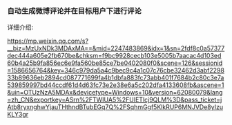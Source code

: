 ### 自动生成微博评论并在目标用户下进行评论

详细介绍:

https://mp.weixin.qq.com/s?__biz=MzUxNDk3MDAxMA==&mid=2247483869&idx=1&sn=2fdf8c0a57377dec444a605e2fb670be&chksm=f9bc9928cecb103e5005b7aacac4d103ed60b4a25b9fa856ec6e9fa560be85ce7be0402080f0&scene=126&sessionid=1586656764&key=346c979da5a4c9bec9c4a1c07c76cbe32462d3abf229833b89636eb2894cd087771699fa4b1dbfa883fc73abb401f7684b2c80c3e7a539859997bd44ccdf61d4d63fc73e2e38e6a5c202dfa4133608fb&ascene=1&uin=OTUzNzA5MDAx&devicetype=Windows+10&version=62080079&lang=zh_CN&exportkey=ASrn%2FTWIUA5%2FUIETlcj9QLM%3D&pass_ticket=jAtb8ryxnghwYjauTHthndBTubEGq7Q%2FSqhmGgf5KlkRUP6MNJVDe8yIzuKLY3gr
